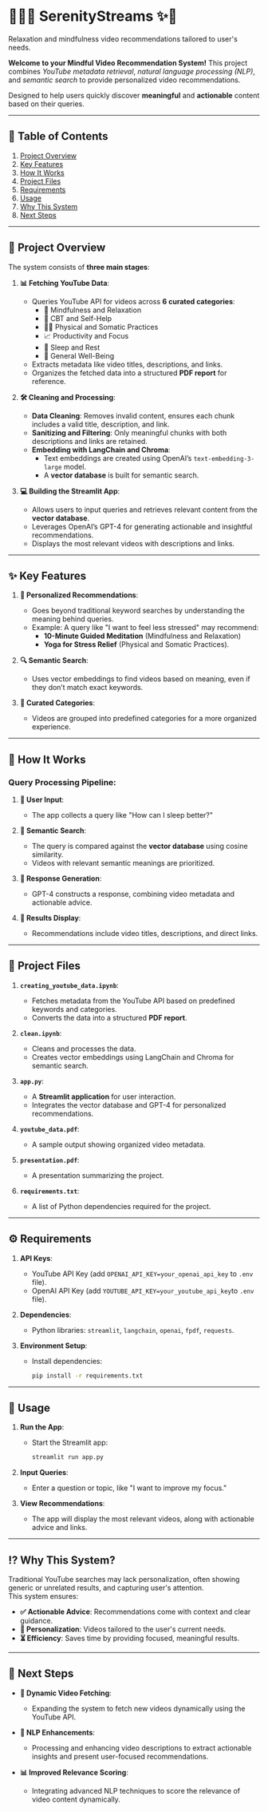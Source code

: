 # 🧘💆‍♂️ SerenityStreams ✨🎥
Relaxation and mindfulness video recommendations tailored to user's needs.

**Welcome to your Mindful Video Recommendation System!**
This project combines *YouTube metadata retrieval*, *natural language processing (NLP)*, and *semantic search* to provide personalized video recommendations. 

Designed to help users quickly discover **meaningful** and **actionable** content based on their queries.

---

## 📑 Table of Contents

1. [Project Overview](#-project-overview)
2. [Key Features](#-key-features)
3. [How It Works](#-how-it-works)
4. [Project Files](#-project-files)
5. [Requirements](#-requirements)
6. [Usage](#-usage)
7. [Why This System](#-why-this-system)
8. [Next Steps](#-next-steps)

---

## 📖 Project Overview

The system consists of **three main stages**:

1. **📊 Fetching YouTube Data**:
   - Queries YouTube API for videos across **6 curated categories**:  
     - 🧘 Mindfulness and Relaxation  
     - 📝 CBT and Self-Help  
     - 🤸‍♂️ Physical and Somatic Practices  
     - 📈 Productivity and Focus  
     - 🌙 Sleep and Rest  
     - 💖 General Well-Being  
   - Extracts metadata like video titles, descriptions, and links.  
   - Organizes the fetched data into a structured **PDF report** for reference.

2. **🛠️ Cleaning and Processing**:
   - **Data Cleaning**: Removes invalid content, ensures each chunk includes a valid title, description, and link.  
   - **Sanitizing and Filtering**: Only meaningful chunks with both descriptions and links are retained.  
   - **Embedding with LangChain and Chroma**:  
     - Text embeddings are created using OpenAI’s `text-embedding-3-large` model.  
     - A **vector database** is built for semantic search.

3. **💻 Building the Streamlit App**:
   - Allows users to input queries and retrieves relevant content from the **vector database**.  
   - Leverages OpenAI’s GPT-4 for generating actionable and insightful recommendations.  
   - Displays the most relevant videos with descriptions and links.

---

## ✨ Key Features

1. **🎯 Personalized Recommendations**:
   - Goes beyond traditional keyword searches by understanding the meaning behind queries.  
   - Example: A query like "I want to feel less stressed" may recommend:  
     - **10-Minute Guided Meditation** (Mindfulness and Relaxation)  
     - **Yoga for Stress Relief** (Physical and Somatic Practices).  

2. **🔍 Semantic Search**:
   - Uses vector embeddings to find videos based on meaning, even if they don’t match exact keywords.  

3. **📂 Curated Categories**:
   - Videos are grouped into predefined categories for a more organized experience.

---

## 🤔 How It Works

### Query Processing Pipeline:

1. **💬 User Input**:
   - The app collects a query like "How can I sleep better?"

2. **🔗 Semantic Search**:
   - The query is compared against the **vector database** using cosine similarity.  
   - Videos with relevant semantic meanings are prioritized.

3. **🧠 Response Generation**:
   - GPT-4 constructs a response, combining video metadata and actionable advice.

4. **📜 Results Display**:
   - Recommendations include video titles, descriptions, and direct links.

---

## 📂 Project Files

1. **`creating_youtube_data.ipynb`**:
   - Fetches metadata from the YouTube API based on predefined keywords and categories.  
   - Converts the data into a structured **PDF report**.

2. **`clean.ipynb`**:
   - Cleans and processes the data.  
   - Creates vector embeddings using LangChain and Chroma for semantic search.

3. **`app.py`**:
   - A **Streamlit application** for user interaction.  
   - Integrates the vector database and GPT-4 for personalized recommendations.

4. **`youtube_data.pdf`**:
   - A sample output showing organized video metadata.

5. **`presentation.pdf`**:
   - A presentation summarizing the project.
     
6. **`requirements.txt`**:
   - A list of Python dependencies required for the project.

---

## ⚙️ Requirements

1. **API Keys**:
   - YouTube API Key (add `OPENAI_API_KEY=your_openai_api_key` to `.env` file).  
   - OpenAI API Key (add `YOUTUBE_API_KEY=your_youtube_api_key`to `.env` file).  

2. **Dependencies**:
   - Python libraries: `streamlit`, `langchain`, `openai`, `fpdf`, `requests`.

3. **Environment Setup**:
   - Install dependencies:  
     ```bash
     pip install -r requirements.txt
     ```
---

## 🚀 Usage

1. **Run the App**:
   - Start the Streamlit app:
     ```bash
     streamlit run app.py
     ```

2. **Input Queries**:
   - Enter a question or topic, like "I want to improve my focus."

3. **View Recommendations**:
   - The app will display the most relevant videos, along with actionable advice and links.

---

## ⁉ Why This System?

Traditional YouTube searches may lack personalization, often showing generic or unrelated results, and capturing user's attention.  
This system ensures:
- **✅ Actionable Advice**: Recommendations come with context and clear guidance.
- **🎯 Personalization**: Videos tailored to the user's current needs.
- **⏳ Efficiency**: Saves time by providing focused, meaningful results.

---

## 🚧 Next Steps

- **🔄 Dynamic Video Fetching**:
  - Expanding the system to fetch new videos dynamically using the YouTube API.

- **🧠 NLP Enhancements**:
  - Processing and enhancing video descriptions to extract actionable insights and present user-focused recommendations.

- **📊 Improved Relevance Scoring**:
  - Integrating advanced NLP techniques to score the relevance of video content dynamically.
